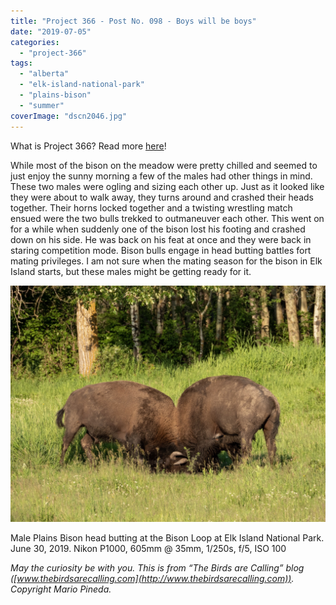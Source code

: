 ```yaml
---
title: "Project 366 - Post No. 098 - Boys will be boys"
date: "2019-07-05"
categories: 
  - "project-366"
tags: 
  - "alberta"
  - "elk-island-national-park"
  - "plains-bison"
  - "summer"
coverImage: "dscn2046.jpg"
---
```


What is Project 366? Read more [here](https://thebirdsarecalling.com/2019/03/29/project-366/)!

While most of the bison on the meadow were pretty chilled and seemed to just enjoy the sunny morning a few of the males had other things in mind. These two males were ogling and sizing each other up. Just as it looked like they were about to walk away, they turns around and crashed their heads together. Their horns locked together and a twisting wrestling match ensued were the two bulls trekked to outmaneuver each other. This went on for a while when suddenly one of the bison lost his footing and crashed down on his side. He was back on his feat at once and they were back in staring competition mode. Bison bulls engage in head butting battles fort mating privileges. I am not sure when the mating season for the bison in Elk Island starts, but these males might be getting ready for it.

![](images/dscn2046.jpg)

Male Plains Bison head butting at the Bison Loop at Elk Island National Park. June 30, 2019. Nikon P1000, 605mm @ 35mm, 1/250s, f/5, ISO 100

_May the curiosity be with you. This is from “The Birds are Calling” blog ([www.thebirdsarecalling.com](http://www.thebirdsarecalling.com)). Copyright Mario Pineda._
